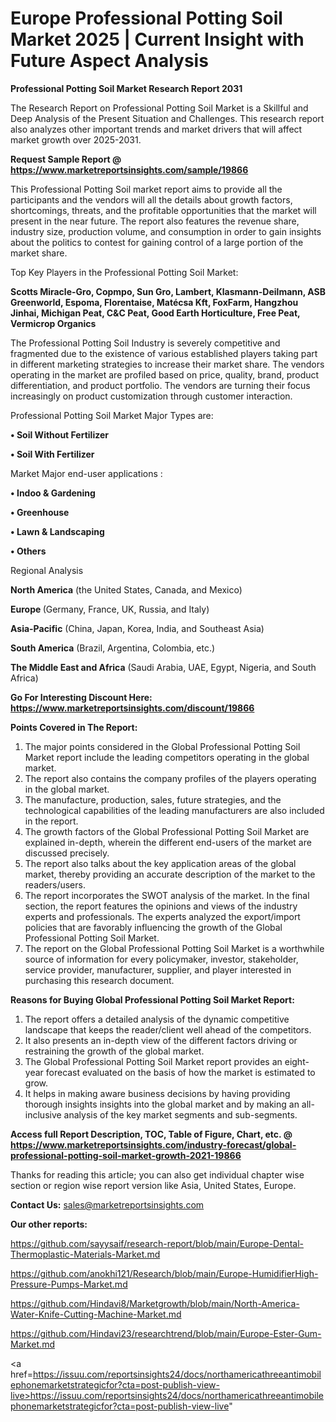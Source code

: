 # Europe Professional Potting Soil Market 2025 | Current Insight with Future Aspect Analysis

<strong>Professional Potting Soil Market Research Report 2031</strong>

The Research Report on Professional Potting Soil Market is a Skillful and Deep Analysis of the Present Situation and Challenges. This research report also analyzes other important trends and market drivers that will affect market growth over 2025-2031.

<strong>Request Sample Report @ <a href=https://www.marketreportsinsights.com/sample/19866>https://www.marketreportsinsights.com/sample/19866</a></strong>

This Professional Potting Soil market report aims to provide all the participants and the vendors will all the details about growth factors, shortcomings, threats, and the profitable opportunities that the market will present in the near future. The report also features the revenue share, industry size, production volume, and consumption in order to gain insights about the politics to contest for gaining control of a large portion of the market share.

Top Key Players in the Professional Potting Soil Market:

<strong>Scotts Miracle-Gro, Copmpo, Sun Gro, Lambert, Klasmann-Deilmann, ASB Greenworld, Espoma, Florentaise, Matécsa Kft, FoxFarm, Hangzhou Jinhai, Michigan Peat, C&C Peat, Good Earth Horticulture, Free Peat, Vermicrop Organics</strong>

The Professional Potting Soil Industry is severely competitive and fragmented due to the existence of various established players taking part in different marketing strategies to increase their market share. The vendors operating in the market are profiled based on price, quality, brand, product differentiation, and product portfolio. The vendors are turning their focus increasingly on product customization through customer interaction.

Professional Potting Soil Market Major Types are:

<strong>• Soil Without Fertilizer

• Soil With Fertilizer</strong>

Market Major end-user applications :

<strong>• Indoo & Gardening

• Greenhouse

• Lawn & Landscaping

• Others</strong>

Regional Analysis

</u><strong><b>North America</b></strong> (the United States, Canada, and Mexico)

<strong><b>Europe </b></strong>(Germany, France, UK, Russia, and Italy)

<strong><b>Asia-Pacific</b></strong> (China, Japan, Korea, India, and Southeast Asia)

<strong><b>South America</b></strong> (Brazil, Argentina, Colombia, etc.)

<strong><b>The Middle East and Africa</b></strong> (Saudi Arabia, UAE, Egypt, Nigeria, and South Africa)

<strong>Go For Interesting Discount Here: <a href=https://www.marketreportsinsights.com/discount/19866>https://www.marketreportsinsights.com/discount/19866</a></strong>

<strong>Points Covered in The Report:</strong>
<ol>
  <li>The major points considered in the Global Professional Potting Soil Market report include the leading competitors operating in the global market.</li>
  <li>The report also contains the company profiles of the players operating in the global market.</li>
  <li>The manufacture, production, sales, future strategies, and the technological capabilities of the leading manufacturers are also included in the report.</li>
  <li>The growth factors of the Global Professional Potting Soil Market are explained in-depth, wherein the different end-users of the market are discussed precisely.</li>
  <li>The report also talks about the key application areas of the global market, thereby providing an accurate description of the market to the readers/users.</li>
  <li>The report incorporates the SWOT analysis of the market. In the final section, the report features the opinions and views of the industry experts and professionals. The experts analyzed the export/import policies that are favorably influencing the growth of the Global Professional Potting Soil Market.</li>
  <li>The report on the Global Professional Potting Soil Market is a worthwhile source of information for every policymaker, investor, stakeholder, service provider, manufacturer, supplier, and player interested in purchasing this research document.</li>
</ol>
<strong>Reasons for Buying Global Professional Potting Soil Market Report:</strong>

<ol>
  <li>The report offers a detailed analysis of the dynamic competitive landscape that keeps the reader/client well ahead of the competitors.</li>
  <li>It also presents an in-depth view of the different factors driving or restraining the growth of the global market.</li>
  <li>The Global Professional Potting Soil Market report provides an eight-year forecast evaluated on the basis of how the market is estimated to grow.</li>
  <li>It helps in making aware business decisions by having providing thorough insights insights into the global market and by making an all-inclusive analysis of the key market segments and sub-segments.</li>
</ol>
<strong>Access full Report Description, TOC, Table of Figure, Chart, etc. @ <a href=https://www.marketreportsinsights.com/industry-forecast/global-professional-potting-soil-market-growth-2021-19866>https://www.marketreportsinsights.com/industry-forecast/global-professional-potting-soil-market-growth-2021-19866</a></strong>


Thanks for reading this article; you can also get individual chapter wise section or region wise report version like Asia, United States, Europe.

<strong>Contact Us:</strong>
sales@marketreportsinsights.com

<strong>Our other reports:</strong>

<a href=https://github.com/sayysaif/research-report/blob/main/Europe-Dental-Thermoplastic-Materials-Market.md>https://github.com/sayysaif/research-report/blob/main/Europe-Dental-Thermoplastic-Materials-Market.md</a>

<a href=https://github.com/anokhi121/Research/blob/main/Europe-HumidifierHigh-Pressure-Pumps-Market.md>https://github.com/anokhi121/Research/blob/main/Europe-HumidifierHigh-Pressure-Pumps-Market.md</a>

<a href=https://github.com/Hindavi8/Marketgrowth/blob/main/North-America-Water-Knife-Cutting-Machine-Market.md>https://github.com/Hindavi8/Marketgrowth/blob/main/North-America-Water-Knife-Cutting-Machine-Market.md</a>

<a href=https://github.com/Hindavi23/researchtrend/blob/main/Europe-Ester-Gum-Market.md>https://github.com/Hindavi23/researchtrend/blob/main/Europe-Ester-Gum-Market.md</a>

<a href=https://issuu.com/reportsinsights24/docs/northamericathreeantimobilephonemarketstrategicfor?cta=post-publish-view-live>https://issuu.com/reportsinsights24/docs/northamericathreeantimobilephonemarketstrategicfor?cta=post-publish-view-live</a>"
